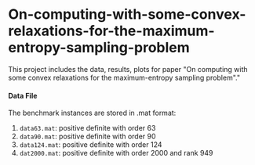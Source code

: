 # On-computing-with-some-convex-relaxations-for-the-maximum-entropy-sampling-problem
This project includes the data, results, plots for paper "On computing with some convex relaxations for the maximum-entropy sampling problem"."

#### Data File ####

The benchmark instances are stored in .mat format:

1. ``data63.mat``: positive definite with order $63$
2. ``data90.mat``: positive definite with order $90$
3. ``data124.mat``: positive definite with order $124$
4. ``dat2000.mat``: positive definite with order $2000$ and rank $949$
